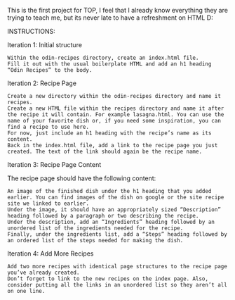 This is the first project for TOP, I feel that I already know everything they are trying to teach me, but its never late to have a refreshment on HTML D: 

INSTRUCTIONS: 

Iteration 1: Initial structure

    Within the odin-recipes directory, create an index.html file.
    Fill it out with the usual boilerplate HTML and add an h1 heading “Odin Recipes” to the body.

Iteration 2: Recipe Page

    Create a new directory within the odin-recipes directory and name it recipes.
    Create a new HTML file within the recipes directory and name it after the recipe it will contain. For example lasagna.html. You can use the name of your favorite dish or, if you need some inspiration, you can find a recipe to use here.
    For now, just include an h1 heading with the recipe’s name as its content.
    Back in the index.html file, add a link to the recipe page you just created. The text of the link should again be the recipe name.

Iteration 3: Recipe Page Content

The recipe page should have the following content:

    An image of the finished dish under the h1 heading that you added earlier. You can find images of the dish on google or the site recipe site we linked to earlier.
    Under the image, it should have an appropriately sized “Description” heading followed by a paragraph or two describing the recipe.
    Under the description, add an “Ingredients” heading followed by an unordered list of the ingredients needed for the recipe.
    Finally, under the ingredients list, add a “Steps” heading followed by an ordered list of the steps needed for making the dish.

Iteration 4: Add More Recipes

    Add two more recipes with identical page structures to the recipe page you’ve already created.
    Don’t forget to link to the new recipes on the index page. Also, consider putting all the links in an unordered list so they aren’t all on one line.

